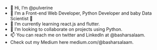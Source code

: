 - 👋 Hi, I’m @pulverine
- 👀 I’m a Front-end Web Developer, Python Developer and baby Data Scientist 👶
- 🌱 I’m currently learning react.js and flutter. 
- 💞️ I’m looking to collaborate on projects using Python.
- 📫 You can reach me on twitter and LinkedIn at @basharsalaam.
- Check out my Medium here medium.com/@basharsalaam.

<!---
pulverine/pulverine is a ✨ special ✨ repository because its `README.md` (this file) appears on your GitHub profile.
You can click the Preview link to take a look at your changes.
--->
